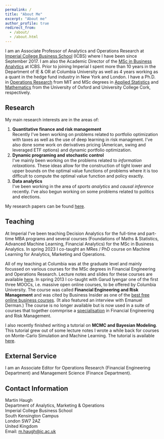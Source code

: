 ```yaml
---
permalink: /
title: "About Me"
excerpt: "About me"
author_profile: true
redirect_from: 
  - /about/
  - /about.html
---
```


I am an Associate Professor of Analytics and Operations Research at [Imperial College Business School](https://www.imperial.ac.uk/business-school/) (ICBS) where I have been since September 2017. I am also the Academic Director of the [MSc in Business Analytics](https://www.imperial.ac.uk/study/courses/postgraduate-taught/business-analytics/) at ICBS. Prior to joining Imperial I spent more than 10 years in the Department of IE & OR at Columbia University as well as 4 years working as a quant  in the hedge fund industry in New York and London. I have a Ph.D. in [Operations Research](http://orc.mit.edu/) from MIT and MSc degrees in [Applied Statistics](https://www.stats.ox.ac.uk/) and [Mathematics](https://www.ucc.ie/en/matsci/) from the University of Oxford and University College Cork, respectively.

## Research
My main research interests are in the areas of:
1. **Quantitative finance and risk management**   
    Recently I've been working on problems related to portfolio optimization with taxes as well as the use of deep learning in risk managment. I've also done some work on derivatives pricing (American, swing and leveraged ETF options) and dynamic portfolio optimization. 
2. **Dynamic programing and stochastic control**  
    I've mainly been working on the problems related to _information relaxations_. These ideas allow for the construction of tight lower and upper bounds on the optimal value functions of problems where it is too difficult to compute the optimal value function and policy exactly. 
3. **Data analytics**     
   I've been working in the area of _sports analytics_ and _causal inference_ recently. I've also begun working on some problems related to politics and elections. 

My research papers can be found [here](/publications).
## Teaching
At Imperial I've been teaching Decision Analytics for the full-time and part-time MBA programs and several courses (Foundations of Maths & Statistics, Advanced Machine Learning, Financial Analytics) for the MSc in Business Analytics. In spring 2023 I co-taught an MRes / PhD course on Machine Learning for Analytics, Marketing and Operations.

All of my teaching at Columbia was at the graduate level and mainly focussed on various courses for the MSc degrees in Financial Engineering and Operations Research. Lecture notes and slides for these courses are available [here](/teaching). In spring 2013 I co-taught with Garud Iyengar one of the first three MOOCs, i.e. massive open online courses, to be offered by Columbia University. The course was called **Financial Engineering and Risk Management** and was cited by Business Insider as one of the [best free online business courses](http://www.businessinsider.com/best-free-online-business-courses-2013-10?op=1). (It also featured an interview with Emanuel Derman.) The course is no longer available but is now used in a suite of courses that together commprise a [specialisation](https://www.coursera.org/specializations/financialengineering) in Financial Engineering and Risk Management. 
<!---
In 2013 I was also awarded the Columbia Engineering School Alumni Association’s Distinguished Faculty Teaching Award for excellence in teaching. In 2019 I received the Teaching Excellence Award for Core Module MBA teaching at Imperial College Business School.
--->

I also recently finished writing a tutorial on **MCMC and Bayesian Modeling**. This tutorial grew out of some lecture notes I wrote a while back for courses on Monte-Carlo Simulation and Machine Learning. The tutorial is available [here](https://papers.ssrn.com/sol3/papers.cfm?abstract_id=3759243).

## External Service
I am an Associate Editor for Operations Research (Financial Engineering Department) and Management Science (Finance Department).

## Contact Information
Martin Haugh  
Department of Analytics, Marketing & Operations  
Imperial College Business School  
South Kensington Campus   
London SW7 2AZ  
United Kingdom          
Email: m.haugh@ic.ac.uk   
